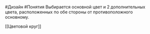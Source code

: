 #Дизайн #Понятия 
Выбирается основной цвет и 2 дополнительных цвета, расположенных по обе стороны от противоположного основному.

[[Цветовой круг]]